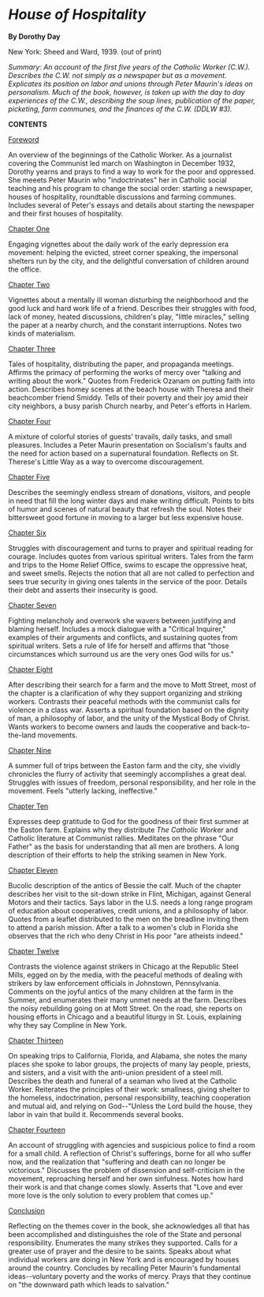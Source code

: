 *House of Hospitality*
======================

**By Dorothy Day**

New York: Sheed and Ward, 1939. (out of print)

*Summary: An account of the first five years of the Catholic Worker
(C.W.). Describes the C.W. not simply as a newspaper but as a movement.
Explicates its position on labor and unions through Peter Maurin's ideas
on personalism. Much of the book, however, is taken up with the day to
day experiences of the C.W., describing the soup lines, publication of
the paper, picketing, farm communes, and the finances of the C.W. (DDLW
\#3).*

**CONTENTS**

[Foreword](daytext.cfm?TextID=435)

An overview of the beginnings of the Catholic Worker. As a journalist
covering the Communist led march on Washington in December 1932, Dorothy
yearns and prays to find a way to work for the poor and oppressed. She
meeets Peter Maurin who "indoctrinates" her in Catholic social teaching
and his program to change the social order: starting a newspaper, houses
of hospitality, roundtable discussions and farming communes. Includes
several of Peter's essays and details about starting the newspaper and
their first houses of hospitality.

[Chapter One](daytext.cfm?TextID=436)

Engaging vignettes about the daily work of the early depression era
movement: helping the evicted, street corner speaking, the impersonal
shelters run by the city, and the delightful conversation of children
around the office.

[Chapter Two](daytext.cfm?TextID=437)

Vignettes about a mentally ill woman disturbing the neighborhood and the
good luck and hard work life of a friend. Describes their struggles with
food, lack of money, heated discussions, children's play, "little
miracles," selling the paper at a nearby church, and the constant
interruptions. Notes two kinds of materialism.

[Chapter Three](daytext.cfm?TextID=438)

Tales of hospitality, distributing the paper, and propaganda meetings.
Affirms the primacy of performing the works of mercy over "talking and
writing about the work." Quotes from Frederick Ozanam on putting faith
into action. Describes homey scenes at the beach house with Theresa and
their beachcomber friend Smiddy. Tells of their poverty and their joy
amid their city neighbors, a busy parish Church nearby, and Peter's
efforts in Harlem.

[Chapter Four](daytext.cfm?TextID=439)

A mixture of colorful stories of guests' travails, daily tasks, and
small pleasures. Includes a Peter Maurin presentation on Socialism's
faults and the need for action based on a supernatural foundation.
Reflects on St. Therese's Little Way as a way to overcome
discouragement.

[Chapter Five](daytext.cfm?TextID=440)

Describes the seemingly endless stream of donations, visitors, and
people in need that fill the long winter days and make writing
difficult. Points to bits of humor and scenes of natural beauty that
refresh the soul. Notes their bittersweet good fortune in moving to a
larger but less expensive house.

[Chapter Six](daytext.cfm?TextID=441)

Struggles with discouragement and turns to prayer and spiritual reading
for courage. Includes quotes from various spiritual writers. Tales from
the farm and trips to the Home Relief Office, swims to escape the
oppressive heat, and sweet smells. Rejects the notion that all are not
called to perfection and sees true security in giving ones talents in
the service of the poor. Details their debt and asserts their insecurity
is good.

[Chapter Seven](daytext.cfm?TextID=442)

Fighting melancholy and overwork she wavers between justifying and
blaming herself. Includes a mock dialogue with a "Critical Inquirer,"
examples of their arguments and conflicts, and sustaining quotes from
spiritual writers. Sets a rule of life for herself and affirms that
"those circumstances which surround us are the very ones God wills for
us."

[Chapter Eight](daytext.cfm?TextID=443)

After describing their search for a farm and the move to Mott Street,
most of the chapter is a clarification of why they support organizing
and striking workers. Contrasts their peaceful methods with the
communist calls for violence in a class war. Asserts a spiritual
foundation based on the dignity of man, a philosophy of labor, and the
unity of the Mystical Body of Christ. Wants workers to become owners and
lauds the cooperative and back-to-the-land movements.

[Chapter Nine](daytext.cfm?TextID=444)

A summer full of trips between the Easton farm and the city, she vividly
chronicles the flurry of activity that seemingly accomplishes a great
deal. Struggles with issues of freedom, personal responsibility, and her
role in the movement. Feels "utterly lacking, ineffective."

[Chapter Ten](daytext.cfm?TextID=445)

Expresses deep gratitude to God for the goodness of their first summer
at the Easton farm. Explains why they distribute *The Catholic Work*er
and Catholic literature at Communist rallies. Meditates on the phrase
"Our Father" as the basis for understanding that all men are brothers. A
long description of their efforts to help the striking seamen in New
York.

[Chapter Eleven](daytext.cfm?TextID=446)

Bucolic description of the antics of Bessie the calf. Much of the
chapter describes her visit to the sit-down strike in Flint, Michigan,
against General Motors and their tactics. Says labor in the U.S. needs a
long range program of education about cooperatives, credit unions, and a
philosophy of labor. Quotes from a leaflet distributed to the men on the
breadline inviting them to attend a parish mission. After a talk to a
women's club in Florida she observes that the rich who deny Christ in
His poor "are atheists indeed."

[Chapter Twelve](daytext.cfm?TextID=447)

Contrasts the violence against strikers in Chicago at the Republic Steel
Mills, egged on by the media, with the peaceful methods of dealing with
strikers by law enforcement officials in Johnstown, Pennsylvania.
Comments on the joyful antics of the many children at the farm in the
Summer, and enumerates their many unmet needs at the farm. Describes the
noisy rebuilding going on at Mott Street. On the road, she reports on
housing efforts in Chicago and a beautiful liturgy in St. Louis,
explaining why they say Compline in New York.

[Chapter Thirteen](daytext.cfm?TextID=448)

On speaking trips to California, Florida, and Alabama, she notes the
many places she spoke to labor groups, the projects of many lay people,
priests, and sisters, and a visit with the anti-union president of a
steel mill. Describes the death and funeral of a seaman who lived at the
Catholic Worker. Reiterates the principles of their work: smallness,
giving shelter to the homeless, indoctrination, personal responsibility,
teaching cooperation and mutual aid, and relying on God--"Unless the
Lord build the house, they labor in vain that build it. Recommends
several books.

[Chapter Fourteen](daytext.cfm?TextID=449)

An account of struggling with agencies and suspicious police to find a
room for a small child. A reflection of Christ's sufferings, borne for
all who suffer now, and the realization that "suffering and death can no
longer be victorious." Discusses the problem of dissension and
self-criticism in the movement, reproaching herself and her own
sinfulness. Notes how hard their work is and that change comes slowly.
Asserts that "Love and ever more love is the only solution to every
problem that comes up."

[Conclusion](daytext.cfm?TextID=450)

Reflecting on the themes cover in the book, she acknowledges all that
has been accomplished and distinguishes the role of the State and
personal responsibility. Enumerates the many strikes they supported.
Calls for a greater use of prayer and the desire to be saints. Speaks
about what individual workers are doing in New York and is encouraged by
houses around the country. Concludes by recalling Peter Maurin's
fundamental ideas--voluntary poverty and the works of mercy. Prays that
they continue on "the downward path which leads to salvation."
